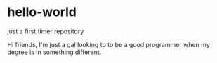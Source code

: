 # hello-world
just a first timer repository

Hi friends, I'm just a gal looking to to be a good programmer when my degree is in something different. 

